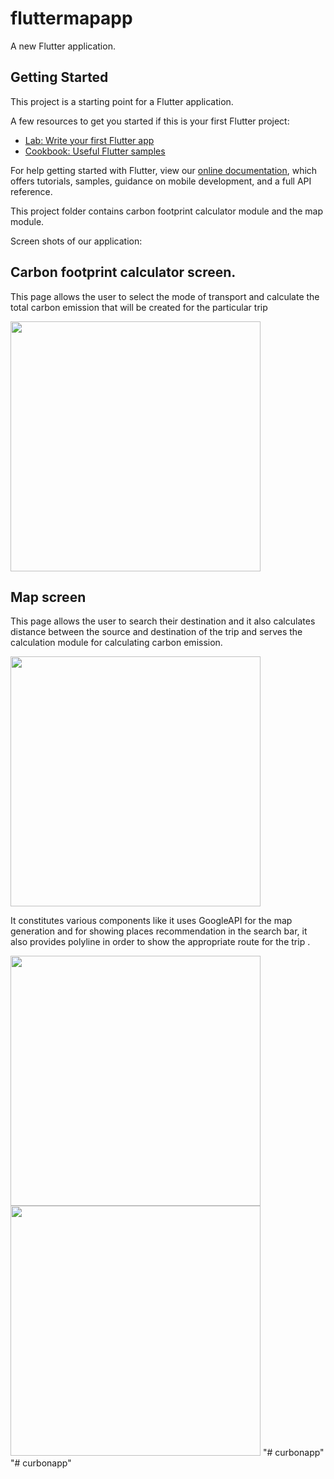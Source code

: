 # fluttermapapp

A new Flutter application.

## Getting Started

This project is a starting point for a Flutter application.

A few resources to get you started if this is your first Flutter project:

- [Lab: Write your first Flutter app](https://flutter.dev/docs/get-started/codelab)
- [Cookbook: Useful Flutter samples](https://flutter.dev/docs/cookbook)

For help getting started with Flutter, view our
[online documentation](https://flutter.dev/docs), which offers tutorials,
samples, guidance on mobile development, and a full API reference.

This project folder contains carbon footprint calculator module and the map module.

Screen shots of our application:

## Carbon footprint calculator screen.
This page allows the user to select the mode of transport and calculate the total carbon emission that will be created for the particular trip

<img src = "Screenshots/calculation.png" width = 400>

## Map screen
This page allows the user to search their destination and it also calculates distance between the source and destination of the trip and serves the calculation module for calculating carbon emission. 

<img src= "Screenshots/map1.png" width = 400>

It constitutes various components like it uses GoogleAPI for the map generation and for showing places recommendation in the search bar, it also provides polyline in order to show the appropriate route for the trip .

<img src= "Screenshots/map2.png" width = 400>

<img src= "Screenshots/map3.png" width = 400>
"# curbonapp" 
"# curbonapp" 
